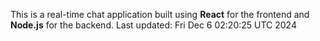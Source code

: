 This is a real-time chat application built using **React** for the frontend and **Node.js** for the backend.
Last updated: Fri Dec  6 02:20:25 UTC 2024
